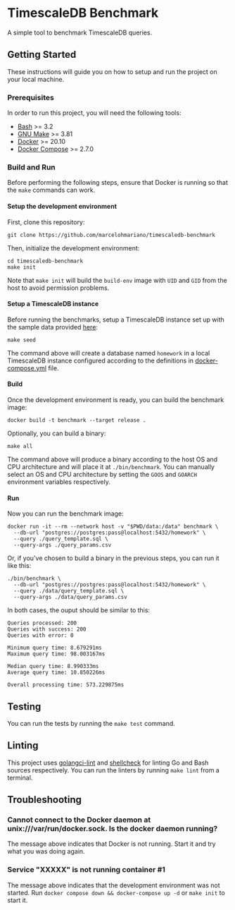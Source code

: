 # TimescaleDB Benchmark

A simple tool to benchmark TimescaleDB queries.

## Getting Started

These instructions will guide you on how to setup and run the project on your
local machine.

### Prerequisites

In order to run this project, you will need the following tools:

* [Bash](https://www.gnu.org/software/bash/) >= 3.2
* [GNU Make](https://www.gnu.org/software/make/) >= 3.81
* [Docker](https://docs.docker.com/get-docker/) >= 20.10
* [Docker Compose](https://docs.docker.com/compose/) >= 2.7.0

### Build and Run

Before performing the following steps, ensure that Docker is running so that the
`make` commands can work.

#### Setup the development environment

First, clone this repository:

```shell
git clone https://github.com/marcelohmariano/timescaledb-benchmark
```

Then, initialize the development environment:

```shell
cd timescaledb-benchmark
make init
```

Note that `make init` will build the `build-env` image with `UID` and `GID` from
the host to avoid permission problems.

#### Setup a TimescaleDB instance

Before running the benchmarks, setup a TimescaleDB instance set up with the
sample data provided [here](./data):

```shell
make seed
```

The command above will create a database named `homework` in a local TimescaleDB
instance configured according to the definitions in [docker-compose.yml](docker-compose.yml)
file.

#### Build

Once the development environment is ready, you can build the benchmark image:

```shell
docker build -t benchmark --target release .
```

Optionally, you can build a binary:

```shell
make all
```

The command above will produce a binary according to the host OS and CPU architecture
and will place it at `./bin/benchmark`. You can manually select an OS and CPU
architecture by setting the `GOOS` and `GOARCH` environment variables respectively.

#### Run

Now you can run the benchmark image:

```shell
docker run -it --rm --network host -v "$PWD/data:/data" benchmark \
  --db-url "postgres://postgres:pass@localhost:5432/homework" \
  --query ./query_template.sql \
  --query-args ./query_params.csv
```

Or, if you've chosen to build a binary in the previous steps, you can run
it like this:

```shell
./bin/benchmark \
  --db-url "postgres://postgres:pass@localhost:5432/homework" \
  --query ./data/query_template.sql \
  --query-args ./data/query_params.csv
```

In both cases, the ouput should be similar to this:

```shell
Queries processed: 200
Queries with success: 200
Queries with error: 0

Minimum query time: 8.679291ms
Maximum query time: 98.003167ms

Median query time: 8.990333ms
Average query time: 10.850226ms

Overall processing time: 573.229875ms
```
## Testing

You can run the tests by running the `make test` command.

## Linting

This project uses [golangci-lint](https://golangci-lint.run/) and [shellcheck](
https://github.com/koalaman/shellcheck) for linting Go and Bash sources
respectively. You can run the linters by running `make lint` from a terminal.

## Troubleshooting

### Cannot connect to the Docker daemon at unix:///var/run/docker.sock. Is the docker daemon running?

The message above indicates that Docker is not running. Start it and try what you
was doing again.

### Service "XXXXX" is not running container #1

The message above indicates that the development environment was not started.
Run `docker compose down && docker-compose up -d` or `make init` to start it.
